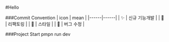#Hello

###Commit Convention
| icon | mean |
|------|------|
| ✨ | 신규 기능개발 |
| 🔧 | 리팩토링 |
| 🎨 | 스타일 |
| 🐛 | 버그 수정 |

###Project Start
pmpn run dev
